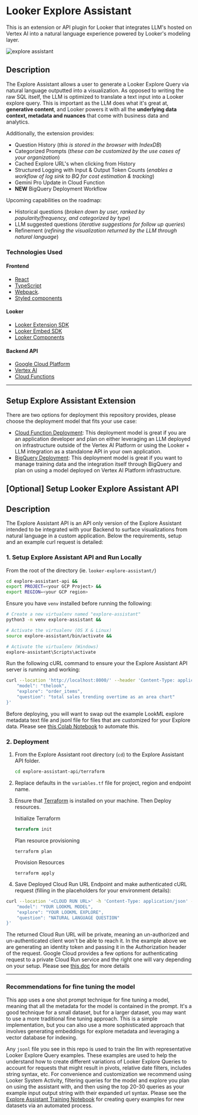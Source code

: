 # Looker Explore Assistant

This is an extension or API plugin for Looker that integrates LLM's hosted on Vertex AI into a natural language experience powered by Looker's modeling layer.

![explore assistant](https://media.giphy.com/media/v1.Y2lkPTc5MGI3NjExeTU2b2l1ajc5ZGk2Mnc3OGtqaXRyYW9jejUwa2NzdGhoMmV1cXI0NCZlcD12MV9pbnRlcm5hbF9naWZfYnlfaWQmY3Q9Zw/TQvvei5kuc8uQgMqSw/giphy.gif)

## Description

The Explore Assistant allows a user to generate a Looker Explore Query via natural language outputted into a visualization. As opposed to writing the raw SQL itself, the LLM is optimized to translate a text input into a Looker explore query. This is important as the LLM does what it's great at, **generative content**, and Looker powers it with all the **underlying data context, metadata and nuances** that come with business data and analytics.

Additionally, the extension provides:

 - Question History (*this is stored in the browser with IndexDB*)
 - Categorized Prompts (*these can be customized by the use cases of your organization*)
 - Cached Explore URL's when clicking from History
 - Structured Logging with Input & Output Token Counts (*enables a workflow of log sink to BQ for cost estimation & tracking*)
 - Gemini Pro Update in Cloud Function
 - **NEW** BigQuery Deployment Workflow

Upcoming capabilities on the roadmap:

 - Historical questions (*broken down by user, ranked by popularity/frequency, and categorized by type*)
 - LLM suggested questions (*iterative suggestions for follow up queries*)
 - Refinement (*refining the visualization returned by the LLM through natural language*)

### Technologies Used
#### Frontend
- [React](https://reactjs.org/)
- [TypeScript](https://www.typescriptlang.org/)
- [Webpack](https://webpack.js.org/).
- [Styled components](https://www.styled-components.com/docs)

#### Looker
- [Looker Extension SDK](https://github.com/looker-open-source/sdk-codegen/tree/main/packages/extension-sdk-react)
- [Looker Embed SDK](https://cloud.google.com/looker/docs/embed-sdk)
- [Looker Components](https://cloud.google.com/looker/docs/components)

#### Backend API
- [Google Cloud Platform](https://cloud.google.com/)
- [Vertex AI](https://cloud.google.com/vertex-ai)
- [Cloud Functions](https://cloud.google.com/functions)
- ---

## Setup Explore Assistant Extension
There are two options for deployment this repository provides, please choose the deployment model that fits your use case:
* [Cloud Function Deployment](./explore-assistant-extension/extension-cloud-function-deployment/README.md): This deployment model is great if you are an application developer and plan on either leveraging an LLM deployed on infrastructure outside of the Vertex AI Platform or using the Looker + LLM integration as a standalone API in your own application.
* [BigQuery Deployment](./explore-assistant-extension//extension-bigquery-deployment/README.md): This deployment model is great if you want to manage training data and the integration itself through BigQuery and plan on using a model deployed on Vertex AI Platform infrastructure.

## [Optional] Setup Looker Explore Assistant API
## Description
The Explore Assistant API is an API only version of the Explore Assistant intended to be integrated with your Backend to surface visualizations from natural language in a custom application. Below the requirements, setup and an example curl request is detailed:

### 1. Setup Explore Assistant API and Run Locally

From the root of the directory (ie. `looker-explore-assistant/`)
```bash
cd explore-assistant-api &&
export PROJECT=<your GCP Project> &&
export REGION=<your GCP region>
```

Ensure you have `venv` installed before running the following:
```bash
# Create a new virtualenv named "explore-assistant"
python3 -m venv explore-assistant &&

# Activate the virtualenv (OS X & Linux)
source explore-assistant/bin/activate &&

# Activate the virtualenv (Windows)
explore-assistant\Scripts\activate
```

Run the following cURL command to ensure your the Explore Assistant API server is running and working:

```bash
curl --location 'http://localhost:8000/' --header 'Content-Type: application/json' --data '{
    "model": "thelook",
    "explore": "order_items",
    "question": "total sales trending overtime as an area chart"
}'
```

Before deploying, you will want to swap out the example LookML explore metadata text file and jsonl file for files that are customized for your Explore data. Please
see [this Colab Notebook](./explore-assistant-training/looker_explore_assistant_training.ipynb) to automate this.

### 2. Deployment

1. From the Explore Assistant root directory (`cd`) to the Explore Assistant API folder.

   ```bash
   cd explore-assistant-api/terraform
   ```

3. Replace defaults in the `variables.tf` file for project, region and endpoint name.

4. Ensure that [Terraform](https://developer.hashicorp.com/terraform/tutorials/aws-get-started/install-cli) is installed on your machine. Then Deploy resources.

   Initialize Terraform
   ```terraform
   terraform init
   ```

   Plan resource provisioning
   ```
   terraform plan
   ```

   Provision Resources
   ```
   terraform apply
   ```

5. Save Deployed Cloud Run URL Endpoint and make authenticated cURL request (filling in the placeholders for your environment details):

```bash
curl --location '<CLOUD RUN URL>' -h 'Content-Type: application/json' -h 'Authorization: Bearer $(gcloud auth print-identity-token)' --data '{
    "model": "YOUR LOOKML MODEL",
    "explore": "YOUR LOOKML EXPLORE",
    "question": "NATURAL LANGUAGE QUESTION"
}'
```
The returned Cloud Run URL will be private, meaning an un-authorized and un-authenticated client won't be able to reach it. In the example above we are generating an identity token and passing it in the Authorization header of the request. Google Cloud provides a few options for authenticating request to a private Cloud Run service and the right one will vary depending on your setup. Please see [this doc](https://cloud.google.com/run/docs/authenticating/service-to-service) for more details

---

### Recommendations for fine tuning the model

This app uses a one shot prompt technique for fine tuning a model, meaning that all the metadata for the model is contained in the prompt. It's a good technique for a small dataset, but for a larger dataset, you may want to use a more traditional fine tuning approach. This is a simple implementation, but you can also use a more sophisticated approach that involves generating embeddings for explore metadata and leveraging a vector database for indexing.

Any `jsonl` file you see in this repo is used to train the llm with representative Looker Explore Query examples. These examples are used to help the understand how to create different variations of Looker Explore Queries to account for requests that might result in pivots, relative date filters, includes string syntax, etc. For convenience and customization we recommend using Looker System Activity, filtering queries for the model and explore you plan on using the assistant with, and then using the top 20-30 queries as your example input output string with their expanded url syntax. Please see the [Explore Assistant Training Notebook](./explore-assistant-training/) for creating query examples for new datasets via an automated process.
